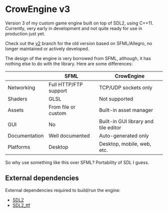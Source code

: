 # CrowEngine v3
Version 3 of my custom game engine built on top of SDL2, using C++11. Currently, very early in
development and not quite ready for use in production just yet.

Check out the [v2](https://github.com/kraxarn/crowengine/tree/v2) branch for the old version based
on SFML/Allegro, no longer maintained or actively developed.

The design of the engine is very borrowed from SFML, although, it has nothing else to do with 
the library. Here are some differences:

|               | SFML                  | CrowEngine                           |
| ------------- | --------------------- | ------------------------------------ |
| Networking    | Full HTTP/FTP support | TCP/UDP sockets only                 |
| Shaders       | GLSL                  | Not supported                        |
| Assets        | From file or custom   | Built-in asset manager               |
| GUI           | No                    | Built-in GUI library and tile editor |
| Documentation | Well documented       | Auto-generated only                  |
| Platforms     | Desktop               | Desktop, mobile, web, etc.           |

So why use something like this over SFML? Portability of SDL I guess.

## External dependencies
External dependencies required to build/run the engine:
* [SDL2](https://github.com/libsdl-org/SDL)
* [SDL2_ttf](https://github.com/libsdl-org/SDL_ttf)